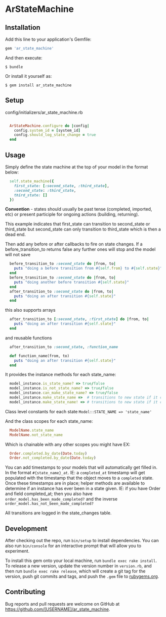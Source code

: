 # ArStateMachine

## Installation

Add this line to your application's Gemfile:

```ruby
gem 'ar_state_machine'
```

And then execute:

    $ bundle

Or install it yourself as:

    $ gem install ar_state_machine

## Setup

config/initializers/ar_state_machine.rb

```ruby

  ArStateMachine.configure do |config|
    config.system_id = [system_id]
    config.should_log_state_change = true
  end

```

## Usage

Simply define the state machine at the top of your model in the format below:
```ruby
  self.state_machine({
    first_state: [:second_state, :third_state],
    :second_state: :third_state,
    third_state: []
  })
```
**Convention** - states should usually be past tense (completed, imported, etc) or present participle for ongoing actions (building, returning).

This example indicates that first_state can transition to second_state or third_state but second_state can only transition to third_state which is then a dead end.

Then add any before or after callbacks to fire on state changes.
If a before_transition_to returns false any further ones will stop and the model will not save

```ruby
  before_transition_to :second_state do |from, to|
    puts "doing a before transition from #{self.from} to #{self.state}"
  end
  before_transition_to :second_state do |from, to|
    puts "doing another before transition #{self.state}"
  end
  after_transition_to :second_state do |from, to|
    puts "doing an after transition #{self.state}"
  end
```

this also supports arrays

```ruby
  after_transition_to [:second_state, :first_state] do |from, to|
    puts "doing an after transition #{self.state}"
  end
```

and reusable functions
```ruby
  after_transition_to :second_state, :function_name

  def function_name(from, to)
    puts "doing an after transition #{self.state}"
  end
```


It provides the instance methods for each state_name:
```ruby
  model_instance.is_state_name? => true/false
  model_instance.is_not_state_name? => true/false
  model_instance.can_make_state_name? => true/false
  model_instance.make_state_name =>  # transitions to new state if it can, otherwise adds rails validation error messages
  model_instance.make_state_name! => # transitions to new state if it can, otherwise throws exception and adds rails validation error messages
```

Class level constants for each state
```Model::STATE_NAME => 'state_name'```

And the class scopes for each state_name:
```ruby
  ModelName.state_name
  ModelName.not_state_name
```
Which is chainable with any other scopes you might have EX:
```ruby
  Order.completed.by_date(Date.today)
  Order.not_completed.by_date(Date.today)
```

You can add timestamps to your models that will automatically get filled in. In the format ```#{state_name}_at```. IE: a ```completed_at``` timestamp will get populated with the timestamp that the object moves to a ```completed``` state.
Once these timestamps are in place; helper methods are available to determine if an instance has ever been in a state given.  IE: if you have Order and field completed_at; then you also have ```order_model.has_been_made_completed?``` and the inverse ```order_model.has_not_been_made_completed?```

All transitions are logged in the state_changes table.



## Development

After checking out the repo, run `bin/setup` to install dependencies. You can also run `bin/console` for an interactive prompt that will allow you to experiment.

To install this gem onto your local machine, run `bundle exec rake install`. To release a new version, update the version number in `version.rb`, and then run `bundle exec rake release`, which will create a git tag for the version, push git commits and tags, and push the `.gem` file to [rubygems.org](https://rubygems.org).

## Contributing

Bug reports and pull requests are welcome on GitHub at https://github.com/[USERNAME]/ar_state_machine.

